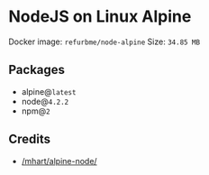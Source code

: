 # NodeJS on Linux Alpine

Docker image: `refurbme/node-alpine`
Size: `34.85 MB`

## Packages
 - alpine@`latest`
 - node@`4.2.2`
 - npm@`2`

## Credits
 - [/mhart/alpine-node/](https://github.com/mhart/alpine-node/blob/master/Dockerfile)
